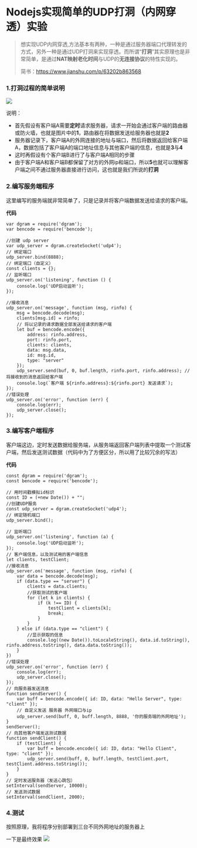 # Nodejs实现简单的UDP打洞（内网穿透）实验


> 想实现UDP内网穿透,方法基本有两种，一种是通过服务器端口代理转发的方式，另外一种是通过UDP打洞来实现穿透。而所谓“**打洞**”其实原理也是非常简单，是通过**NAT映射老化时间**与UDP的**无连接协议**的特性实现的。
> 
> 简书：https://www.jianshu.com/p/63202b863568

### 1.打洞过程的简单说明

![](img/图片1.png)

说明：
- 首先假设有客户端A需要**定时**请求服务器，请求一开始会通过客户端的路由器或防火墙，也就是图片中的**1**，路由器在将数据发送给服务器也就是**2**
- 服务器记录下，客户端A的外网连接的地址与端口，然后将数据返回给客户端A，数据包括了客户端A的端口地址信息与其他客户端的信息，也就是**3**与**4**
- 这时再假设有个客户端B进行了与客户端A相同的步骤
- 由于客户端A和客户端B都保留了对方的外网ip和端口，所以**5**也就可以理解客户端之间不通过服务器直接进行访问，这也就是我们所说的**打洞**

### 2.编写服务端程序

这里编写的服务端就非常简单了，只是记录并将客户端数据发送给请求的客户端。


**代码**
```
var dgram = require('dgram');
var bencode = require('bencode');

//创建 udp server
var udp_server = dgram.createSocket('udp4');
// 绑定端口
udp_server.bind(8888);
// 绑定端口（自定义）
const clients = {};
// 监听端口
udp_server.on('listening', function () {
    console.log('UDP启动监听');
});

//接收消息
udp_server.on('message', function (msg, rinfo) {
    msg = bencode.decode(msg);
    clients[msg.id] = rinfo;
    // 将以记录的请求数据全部发送给请求的客户端
    let buf = bencode.encode({
        address: rinfo.address,
        port: rinfo.port,
        clients: clients,
        data: msg.data,
        id: msg.id,
        type: "server"
    });
    udp_server.send(buf, 0, buf.length, rinfo.port, rinfo.address); //将接收到的消息返回给客户端
    console.log(`客户端 ${rinfo.address}:${rinfo.port} 发送请求`);
});
//错误处理
udp_server.on('error', function (err) {
    console.log(err);
    udp_server.close();
});
```

### 3.编写客户端程序

客户端这边，定时发送数据给服务端，从服务端返回客户端列表中提取一个测试客户端，然后发送测试数据（代码中为了方便区分，所以用了比较冗余的写法）


**代码**
```
const dgram = require('dgram');
const bencode = require('bencode');

// 用时间戳模拟id标识
const ID = (+new Date()) + "";
//创建UDP服务
const udp_server = dgram.createSocket('udp4');
// 绑定随机端口
udp_server.bind();

// 监听端口
udp_server.on('listening', function (a) {
    console.log('UDP启动监听');
});
// 客户端信息，以及测试用的客户端信息
let clients, testClient;
//接收消息
udp_server.on('message', function (msg, rinfo) {
    var data = bencode.decode(msg);
    if (data.type == "server") {
        clients = data.clients;
        //获取测试的客户端
        for (let k in clients) {
            if (k !== ID) {
                testClient = clients[k];
                break;
            }
        }
    } else if (data.type == "client") {
        //显示获取的信息
        console.log((new Date()).toLocaleString(), data.id.toString(), rinfo.address.toString(), data.data.toString());
    }
})
//错误处理
udp_server.on('error', function (err) {
    console.log(err);
    udp_server.close();
});
// 向服务器发送消息
function sendServer() {
    var buff = bencode.encode({ id: ID, data: "Hello Server", type: "client" });
    // 自定义发送 服务器 外网端口与ip
    udp_server.send(buff, 0, buff.length, 8888, '你的服务端的外网地址');
}
sendServer();
// 向其他客户端发送测试数据
function sendClient() {
    if (testClient) {
        var buff = bencode.encode({ id: ID, data: "Hello Client", type: "client" });
        udp_server.send(buff, 0, buff.length, testClient.port, testClient.address.toString());
    }
}
// 定时发送服务器（发送心跳包）
setInterval(sendServer, 10000);
// 发送测试数据
setInterval(sendClient, 2000);
```

### 4.测试

按照原理，我将程序分别部署到三台不同外网地址的服务器上

一下是最终效果
![](img/sd2ad.gif)

